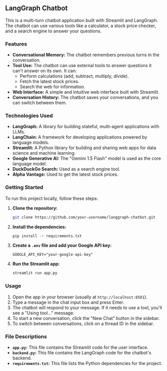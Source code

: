 ## LangGraph Chatbot

This is a multi-turn chatbot application built with Streamlit and LangGraph. The chatbot can use various tools like a calculator, a stock price checker, and a search engine to answer your questions.

### Features

- **Conversational Memory:** The chatbot remembers previous turns in the conversation.
- **Tool Use:** The chatbot can use external tools to answer questions it can't answer on its own. It can:
    - Perform calculations (add, subtract, multiply, divide).
    - Fetch the latest stock prices.
    - Search the web for information.
- **Web Interface:** A simple and intuitive web interface built with Streamlit.
- **Conversation History:** The chatbot saves your conversations, and you can switch between them.

### Technologies Used

- **LangGraph:** A library for building stateful, multi-agent applications with LLMs.
- **LangChain:** A framework for developing applications powered by language models.
- **Streamlit:** A Python library for building and sharing web apps for data science and machine learning.
- **Google Generative AI:** The "Gemini 1.5 Flash" model is used as the core language model.
- **DuckDuckGo Search:** Used as a search engine tool.
- **Alpha Vantage:** Used to get the latest stock prices.

### Getting Started

To run this project locally, follow these steps:

1. **Clone the repository:**

   ```bash
   git clone https://github.com/your-username/langgraph-chatbot.git
   ```

2. **Install the dependencies:**

   ```bash
   pip install -r requirements.txt
   ```

3. **Create a `.env` file and add your Google API key:**

   ```
   GOOGLE_API_KEY="your-google-api-key"
   ```

4. **Run the Streamlit app:**

   ```bash
   streamlit run app.py
   ```

### Usage

1. Open the app in your browser (usually at `http://localhost:8501`).
2. Type a message in the chat input box and press Enter.
3. The chatbot will respond to your message. If it needs to use a tool, you'll see a "Using tool..." message.
4. To start a new conversation, click the "New Chat" button in the sidebar.
5. To switch between conversations, click on a thread ID in the sidebar.

### File Descriptions

- **`app.py`:** This file contains the Streamlit code for the user interface.
- **`backend.py`:** This file contains the LangGraph code for the chatbot's backend.
- **`requirements.txt`:** This file lists the Python dependencies for the project.